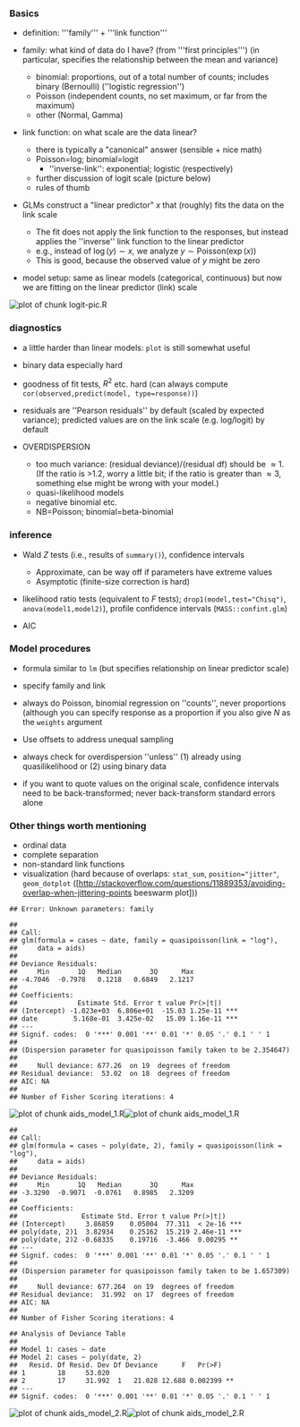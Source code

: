 
### Basics
* definition: '''family''' + '''link function'''

* family: what kind of data do I have? (from '''first principles''') (in particular, specifies the relationship between the mean and variance)
	* binomial: proportions, out of a total number of counts; includes binary (Bernoulli) (''logistic regression'')
	* Poisson (independent counts, no set maximum, or far from the maximum)
	* other (Normal, Gamma)

* link function: on what scale are the data linear?
	* there is typically a "canonical" answer (sensible + nice math)
	* Poisson=log; binomial=logit
		* ''inverse-link'': exponential; logistic (respectively)
	* further discussion of logit scale (picture below)
	* rules of thumb

* GLMs construct a "linear predictor" $x$ that (roughly) fits the data on the link scale
	* The fit does not apply the link function to the responses, but instead applies the ''inverse'' link function to the linear predictor
	* e.g., instead of $\log(y) \sim x$, we analyze $y \sim \mathrm{Poisson}(\exp(x))$
	* This is good, because the observed value of $y$ might be zero


* model setup: same as linear models (categorical, continuous) but now we are fitting on the linear predictor (link) scale

![plot of chunk logit-pic.R](figure/logit-pic.R-1.png)

### diagnostics

* a little harder than linear models: `plot` is still somewhat useful

* binary data especially hard

* goodness of fit tests, $R^2$ etc. hard (can always compute `cor(observed,predict(model, type=response))`)

* residuals are ''Pearson residuals'' by default (scaled by expected variance); predicted values are on the link scale (e.g. log/logit) by default

* OVERDISPERSION
	* too much variance: (residual deviance)/(residual df) should be $\approx 1$.  (If the ratio is >1.2, worry a little bit; if the ratio is greater than $\approx 3$, something else might be wrong with your model.)
	* quasi-likelihood models
	* negative binomial etc.
	* NB=Poisson; binomial=beta-binomial

### inference

* Wald $Z$ tests (i.e., results of `summary()`), confidence intervals
	* Approximate, can be way off if parameters have extreme values
	* Asymptotic (finite-size correction is hard)

* likelihood ratio tests (equivalent to  $F$ tests); `drop1(model,test="Chisq")`, `anova(model1,model2)`), profile confidence intervals (`MASS::confint.glm`)

* AIC

### Model procedures

* formula similar to `lm` (but specifies relationship on linear predictor scale)

* specify family and link

* always do Poisson, binomial regression on ''counts'', never proportions (although you can specify response as a proportion if you also give $N$ as the `weights` argument

* Use offsets to address unequal sampling

* always check for overdispersion ''unless'' (1) already using quasilikelihood or (2) using binary data

* if you want to quote values on the original scale, confidence intervals need to be back-transformed; never back-transform standard errors alone

### Other things worth mentioning

* ordinal data
* complete separation
* non-standard link functions
* visualization (hard because of overlaps: `stat_sum`, `position="jitter"`, `geom_dotplot`
([http://stackoverflow.com/questions/11889353/avoiding-overlap-when-jittering-points beeswarm plot]))


```
## Error: Unknown parameters: family
```




```
## 
## Call:
## glm(formula = cases ~ date, family = quasipoisson(link = "log"), 
##     data = aids)
## 
## Deviance Residuals: 
##     Min       1Q   Median       3Q      Max  
## -4.7046  -0.7978   0.1218   0.6849   2.1217  
## 
## Coefficients:
##               Estimate Std. Error t value Pr(>|t|)    
## (Intercept) -1.023e+03  6.806e+01  -15.03 1.25e-11 ***
## date         5.168e-01  3.425e-02   15.09 1.16e-11 ***
## ---
## Signif. codes:  0 '***' 0.001 '**' 0.01 '*' 0.05 '.' 0.1 ' ' 1
## 
## (Dispersion parameter for quasipoisson family taken to be 2.354647)
## 
##     Null deviance: 677.26  on 19  degrees of freedom
## Residual deviance:  53.02  on 18  degrees of freedom
## AIC: NA
## 
## Number of Fisher Scoring iterations: 4
```

![plot of chunk aids_model_1.R](figure/aids_model_1.R-1.png)![plot of chunk aids_model_1.R](figure/aids_model_1.R-2.png)



```
## 
## Call:
## glm(formula = cases ~ poly(date, 2), family = quasipoisson(link = "log"), 
##     data = aids)
## 
## Deviance Residuals: 
##     Min       1Q   Median       3Q      Max  
## -3.3290  -0.9071  -0.0761   0.8985   2.3209  
## 
## Coefficients:
##                Estimate Std. Error t value Pr(>|t|)    
## (Intercept)     3.86859    0.05004  77.311  < 2e-16 ***
## poly(date, 2)1  3.82934    0.25162  15.219 2.46e-11 ***
## poly(date, 2)2 -0.68335    0.19716  -3.466  0.00295 ** 
## ---
## Signif. codes:  0 '***' 0.001 '**' 0.01 '*' 0.05 '.' 0.1 ' ' 1
## 
## (Dispersion parameter for quasipoisson family taken to be 1.657309)
## 
##     Null deviance: 677.264  on 19  degrees of freedom
## Residual deviance:  31.992  on 17  degrees of freedom
## AIC: NA
## 
## Number of Fisher Scoring iterations: 4
```

```
## Analysis of Deviance Table
## 
## Model 1: cases ~ date
## Model 2: cases ~ poly(date, 2)
##   Resid. Df Resid. Dev Df Deviance      F   Pr(>F)   
## 1        18     53.020                               
## 2        17     31.992  1   21.028 12.688 0.002399 **
## ---
## Signif. codes:  0 '***' 0.001 '**' 0.01 '*' 0.05 '.' 0.1 ' ' 1
```

![plot of chunk aids_model_2.R](figure/aids_model_2.R-1.png)![plot of chunk aids_model_2.R](figure/aids_model_2.R-2.png)

